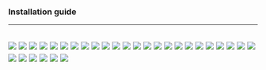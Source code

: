 ### Installation guide
------------
![](.img0.jpg)
![](.img1.jpg)
![](.img2.jpg)
![](.img3.jpg)
![](.img4.jpg)
![](.img5.jpg)
![](.img6.jpg)
![](.img7.jpg)
![](.img8.jpg)
![](.img9.jpg)
![](.img10.jpg)
![](.img11.jpg)
![](.img12.jpg)
![](.img13.jpg)
![](.img14.jpg)
![](.img15.jpg)
![](.img16.jpg)
![](.img17.jpg)
![](.img18.jpg)
![](.img19.jpg)
![](.img20.jpg)
![](.img21.jpg)
![](.img22.jpg)
![](.img23.jpg)
![](.img24.jpg)
![](.img25.jpg)
![](.img26.jpg)
![](.img27.jpg)
![](.img28.jpg)
![](.img29.jpg)
------------
